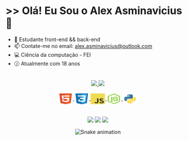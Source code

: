 <h1>>> Olá! Eu Sou o Alex Asminavicius 👋 </h1>

- 👾 Estudante front-end && back-end
- 📫 Contate-me no email: alex.asminavicius@outlook.com
- 💻 Ciência da computação - FEI
- 🕜 Atualmente com 18 anos


<br>
<div align="center">
  <a href="https://github.com/Alekk1N">
  <img height="180em" src="https://github-readme-stats.vercel.app/api?username=Alekk1N&show_icons=true&theme=dracula&include_all_commits=true&count_private=true"/>
  <img height="180em" src="https://github-readme-stats.vercel.app/api/top-langs/?username=Alekk1N&layout=compact&langs_count=7&theme=dracula"/>
</div>
 
<div align="center" style="display: inline_block"><br>
  <img align="center" alt="lbmHTML" height="30" width="40" src="https://raw.githubusercontent.com/devicons/devicon/master/icons/html5/html5-original.svg">
  <img align="center" alt="lbmCSS3" height="30" width="40" src="https://raw.githubusercontent.com/devicons/devicon/master/icons/css3/css3-original.svg">
  <img align="center" alt="lbmCSS3" height="30" width="40" src="https://raw.githubusercontent.com/devicons/devicon/master/icons/javascript/javascript-original.svg">
  <img align="center" alt="lbmJAVA" height="30" width="40" src="https://raw.githubusercontent.com/devicons/devicon/master/icons/nodejs/nodejs-original.svg">
  <img align="center" alt="lbmPYTHON" height="30" width="40" src="https://raw.githubusercontent.com/devicons/devicon/master/icons/python/python-original.svg">
  </div>
  <br><br>
  
  <div align="center">
    <a href="mailto:alex.asminavicius@outlook.com" target="_blank"><img src="https://img.shields.io/badge/Microsoft_Outlook-0078D4?style=for-the-badge&logo=microsoft-outlook&logoColor=white" target="_blank"></a>
  <a href="https://instagram.com/alekkk._" target="_blank"><img src="https://img.shields.io/badge/-Instagram-%23E4405F?style=for-the-badge&logo=instagram&logoColor=white" target="_blank"></a>
   <a href="https://www.linkedin.com/in/alex-asminavicius-511773230/" target="_blank"><img src="https://img.shields.io/badge/LinkedIn-0077B5?style=for-the-badge&logo=linkedin&logoColor=white" target="_blank"></a>   
   
   
   ![Snake animation](https://github.com/lucasbmiotto/lucasbmiotto/blob/output/github-contribution-grid-snake.svg)
    
 <br>


